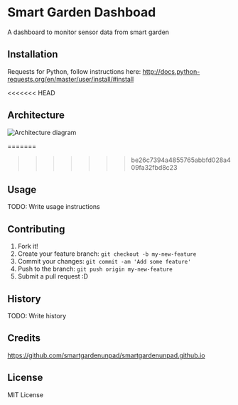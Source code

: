 # Smart Garden Dashboad

A dashboard to monitor sensor data from smart garden

## Installation

Requests for Python, follow instructions here:
http://docs.python-requests.org/en/master/user/install/#install

<<<<<<< HEAD
## Architecture

![Architecture diagram](https://raw.githubusercontent.com/santanu23/IoTDashboard/master/images/Architecture.jpg "Architecture")

=======
>>>>>>> be26c7394a4855765abbfd028a409fa32fbd8c23
## Usage

TODO: Write usage instructions

## Contributing

1. Fork it!
2. Create your feature branch: `git checkout -b my-new-feature`
3. Commit your changes: `git commit -am 'Add some feature'`
4. Push to the branch: `git push origin my-new-feature`
5. Submit a pull request :D

## History

TODO: Write history

## Credits

https://github.com/smartgardenunpad/smartgardenunpad.github.io

## License

MIT License
